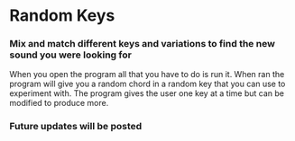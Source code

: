 # Random Keys

### Mix and match different keys and variations to find the new sound you were looking for 

When you open the program all that you have to do is run it. When ran the program will give you a random chord in a random key that you can use to experiment with. 
The program gives the user one key at a time but can be modified to produce more.

### Future updates will be posted 
